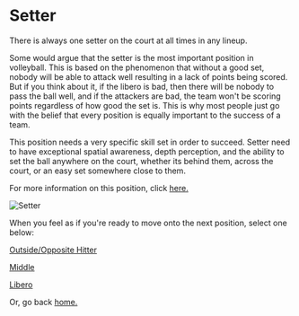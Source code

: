 # Setter

There is always one setter on the court at all times in any lineup. 

Some would argue that the setter is the most important position in volleyball. This is based on the phenomenon that without a good set, nobody will be able to attack well resulting in a lack of points being scored. But if you think about it, if the libero is bad, then there will be nobody to pass the ball well, and if the attackers are bad, the team won't be scoring points regardless of how good the set is. This is why most people just go with the belief that every position is equally important to the success of a team. 

This position needs a very specific skill set in order to succeed. Setter need to have exceptional spatial awareness, depth perception, and the ability to set the ball anywhere on the court, whether its behind them, across the court, or an easy set somewhere close to them. 

For more information on this position, click [here.](https://www.liveabout.com/volleyball-positions-setter-3429250#:~:text=The%20setter%20determines%20the%20play,have%20their%20pick%20of%20hitters.)

![Setter](https://wp.dailybruin.com/images/2020/03/web.sp_.mvb_.wrap_.SG_-640x430.jpg)

When you feel as if you're ready to move onto the next position, select one below:

[Outside/Opposite Hitter](https://github.com/JakeSmith1109/IT-1600-Markdown-Pages/blob/main/outside_opposite.md)

[Middle](https://github.com/JakeSmith1109/IT-1600-Markdown-Pages/blob/main/middle.md)

[Libero](https://github.com/JakeSmith1109/IT-1600-Markdown-Pages/blob/main/libero.md)

Or, go back [home.](https://github.com/JakeSmith1109/IT-1600-Markdown-Pages.git)